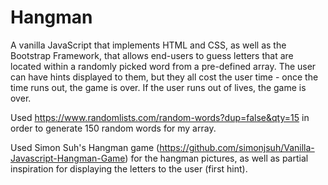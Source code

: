 # Hangman
A vanilla JavaScript that implements HTML and CSS, as well as the Bootstrap Framework, that allows end-users to guess letters that are located within a randomly picked word from a pre-defined array.  The user can have hints displayed to them, but they all cost the user time - once the time runs out, the game is over.  If the user runs out of lives, the game is over.

Used https://www.randomlists.com/random-words?dup=false&qty=15 in order to generate 150 random words for my array.

Used Simon Suh's Hangman game (https://github.com/simonjsuh/Vanilla-Javascript-Hangman-Game) for the hangman pictures, as well as partial inspiration for displaying the letters
to the user (first hint).
